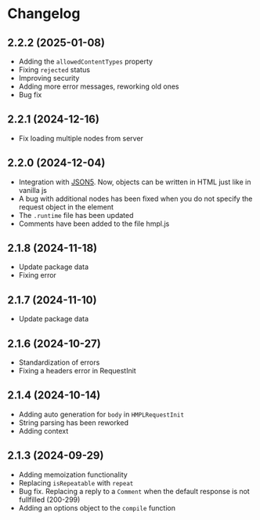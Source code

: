 # Changelog

## 2.2.2 (2025-01-08)

- Adding the `allowedContentTypes` property
- Fixing `rejected` status
- Improving security
- Adding more error messages, reworking old ones
- Bug fix

## 2.2.1 (2024-12-16)

- Fix loading multiple nodes from server

## 2.2.0 (2024-12-04)

- Integration with [JSON5](https://www.npmjs.com/package/json5). Now, objects can be written in HTML just like in vanilla js
- A bug with additional nodes has been fixed when you do not specify the request object in the element
- The `.runtime` file has been updated
- Comments have been added to the file hmpl.js

## 2.1.8 (2024-11-18)

- Update package data
- Fixing error

## 2.1.7 (2024-11-10)

- Update package data

## 2.1.6 (2024-10-27)

- Standardization of errors
- Fixing a headers error in RequestInit

## 2.1.4 (2024-10-14)

- Adding auto generation for `body` in `HMPLRequestInit`
- String parsing has been reworked
- Adding context

## 2.1.3 (2024-09-29)

- Adding memoization functionality
- Replacing `isRepeatable` with `repeat`
- Bug fix. Replacing a reply to a `Comment` when the default response is not fullfilled (200-299)
- Adding an options object to the `compile` function
